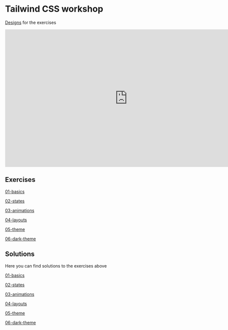 # Tailwind CSS workshop

<a href="https://www.figma.com/file/Z1VIqjmxV0wAdVLcVIhvQe/Tailwind-CSS-workshop?type=design&mode=design&t=xnhLy4T0CsmVOGzB-1" target="_blank">Designs</a> for the exercises

<iframe style="border: 1px solid rgba(0, 0, 0, 0.1);" width="800" height="450" src="https://www.figma.com/embed?embed_host=share&url=https%3A%2F%2Fwww.figma.com%2Ffile%2FZ1VIqjmxV0wAdVLcVIhvQe%2FTailwind-CSS-workshop%3Ftype%3Ddesign%26mode%3Ddesign%26t%3DxnhLy4T0CsmVOGzB-1" allowfullscreen></iframe>

## Exercises

<a href="/src/exercises/01-basics/">01-basics</a>

<a href="/src/exercises/02-states/">02-states</a>

<a href="/src/exercises/03-animations/">03-animations</a>

<a href="/src/exercises/04-layouts/">04-layouts</a>

<a href="/src/exercises/05-theme/">05-theme</a>

<a href="/src/exercises/06-dark-theme/">06-dark-theme</a>

## Solutions

Here you can find solutions to the exercises above

<a href="/src/solutions/01-basics/">01-basics</a>

<a href="/src/solutions/02-states/">02-states</a>

<a href="/src/solutions/03-animations/">03-animations</a>

<a href="/src/solutions/04-layouts/">04-layouts</a>

<a href="/src/solutions/05-theme/">05-theme</a>

<a href="/src/solutions/06-dark-theme/">06-dark-theme</a>

